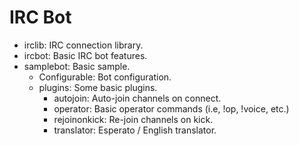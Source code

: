 IRC Bot
===

- irclib: IRC connection library.
- ircbot: Basic IRC bot features.
- samplebot: Basic sample.
    - Configurable: Bot configuration.
    - plugins: Some basic plugins.
        - autojoin: Auto-join channels on connect.
        - operator: Basic operator commands (i.e, !op, !voice, etc.)
        - rejoinonkick: Re-join channels on kick.
        - translator: Esperato / English translator.

